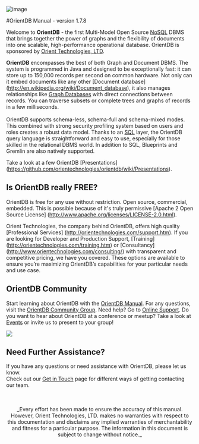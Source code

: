 ![image](http://www.orientdb.org/images/orientdb_logo_mid.png)

#OrientDB Manual - version 1.7.8

Welcome to **OrientDB** - the first Multi-Model Open Source [NoSQL](http://en.wikipedia.org/wiki/NoSQL) DBMS that brings together the power of graphs and the flexibility of documents into one scalable, high-performance operational database. OrientDB is sponsored by [Orient Technologies, LTD](http://www.orientechnologies.com).

**OrientDB** encompasses the best of both Graph and Document DBMS. The system is programmed in Java and designed to be exceptionally fast: it can store up to 150,000 records per second on common hardware. Not only can it embed documents like any other [Document database] (http://en.wikipedia.org/wiki/Document_database), it also manages relationships like [Graph Databases](http://en.wikipedia.org/wiki/Graph_database) with direct connections between records. You can traverse subsets or complete trees and graphs of records in a few milliseconds. 
<br>
<br>
OrientDB supports schema-less, schema-full and schema-mixed modes. This combined with strong security profiling system based on users and roles creates a robust data model.  Thanks to an [SQL](SQL.md) layer, the OrientDB query language is straightforward and easy to use, especially for those skilled in the relational DBMS world. In addition to SQL, Blueprints and Gremlin are also natively supported.

Take a look at a few OrientDB [Presentations] (https://github.com/orientechnologies/orientdb/wiki/Presentations).

## Is OrientDB really FREE?

OrientDB is free for any use without restriction. Open source, commercial, embedded. This is possible because of it's truly permissive [Apache 2 Open Source License] (http://www.apache.org/licenses/LICENSE-2.0.html).

Orient Technologies, the company behind OrientDB, offers high quality [Professional Services] (http://orientechnologies.com/support.htm). If you are looking for Developer and Production Support, [Training] (http://orientechnologies.com/training.htm) or [Consultancy] (http://www.orientechnologies.com/consulting/) with transparent and competitive pricing, we have you covered. These options are available to ensure you’re maximizing OrientDB’s capabilities for your particular needs and use case.

## OrientDB Community

Start learning about OrientDB with the [OrientDB Manual](http://orientechnologies.com/docs). For any questions, visit the [OrientDB Community Group](http://www.orientdb.org/community-group.htm). Need help? Go to [Online Support](https://gitter.im/orientechnologies/orientdb). Do you want to hear about OrientDB at a conference or meetup? Take a look at [Events](http://www.orientechnologies.com/events/) or invite us to present to your group!

[![](http://mac.softpedia.com/base_img/softpedia_free_award_f.gif)](http://mac.softpedia.com/get/Developer-Tools/Orient.shtml)

## Need Further Assistance? 

If you have any questions or need assistance with OrientDB, please let us know.  
Check out our [Get in Touch](Get-in-Touch.md) page for different ways of getting contacting our team.

<br>
<br>
<center>_Every effort has been made to ensure the accuracy of this manual. However, Orient Technologies, LTD. makes no warranties with respect to this documentation and disclaims any implied warranties of merchantability and fitness for a particular purpose. The information in this document is subject to change without notice._
</center>